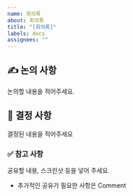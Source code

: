 ```yaml
---
name: 회의록
about: 회의록
title: "[회의록]"
labels: docs
assignees: ""
---
```


## ✍ 논의 사항

논의할 내용을 적어주세요.

## 🤝 결정 사항

결정된 내용을 적어주세요

### ✅ 참고 사항

공유할 내용, 스크린샷 등을 넣어 주세요.

- 추가적인 공유가 필요한 사항은 Comment
